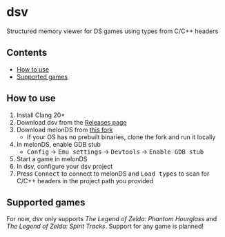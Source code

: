 # dsv
Structured memory viewer for DS games using types from C/C++ headers

## Contents
- [How to use](#how-to-use)
- [Supported games](#supported-games)

## How to use

1. Install Clang 20+
2. Download dsv from the [Releases page](https://github.com/AetiasHax/dsv/releases/latest)
3. Download melonDS from [this fork](https://github.com/AetiasHax/melonDS/actions?query=branch%3Aci%2Fgdb)
    - If your OS has no prebuilt binaries, clone the fork and run it locally
4. In melonDS, enable GDB stub
    - <kbd>Config</kbd> -> <kbd>Emu settings</kbd> -> <kbd>Devtools</kbd> -> <kbd>Enable GDB stub</kbd>
5. Start a game in melonDS
6. In dsv, configure your dsv project
7. Press <kbd>Connect</kbd> to connect to melonDS and <kbd>Load types</kbd> to scan for C/C++ headers in the project path you provided

## Supported games
For now, dsv only supports *The Legend of Zelda: Phantom Hourglass* and *The Legend of Zelda: Spirit Tracks*. Support for any game is planned!
